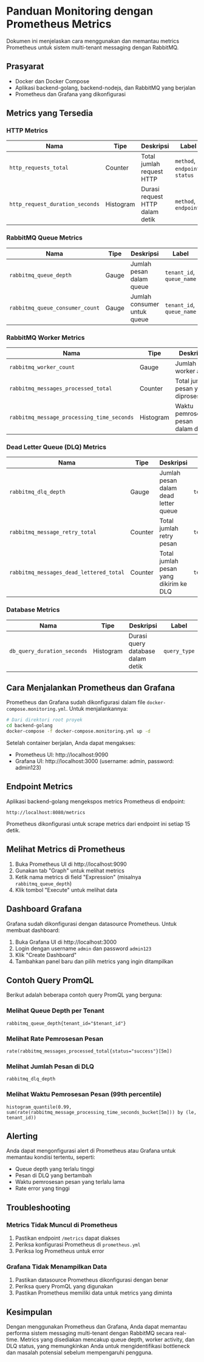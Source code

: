 # Panduan Monitoring dengan Prometheus Metrics

Dokumen ini menjelaskan cara menggunakan dan memantau metrics Prometheus untuk sistem multi-tenant messaging dengan RabbitMQ.

## Prasyarat

- Docker dan Docker Compose
- Aplikasi backend-golang, backend-nodejs, dan RabbitMQ yang berjalan
- Prometheus dan Grafana yang dikonfigurasi

## Metrics yang Tersedia

### HTTP Metrics

| Nama | Tipe | Deskripsi | Label |
|------|------|-----------|-------|
| `http_requests_total` | Counter | Total jumlah request HTTP | `method`, `endpoint`, `status` |
| `http_request_duration_seconds` | Histogram | Durasi request HTTP dalam detik | `method`, `endpoint` |

### RabbitMQ Queue Metrics

| Nama | Tipe | Deskripsi | Label |
|------|------|-----------|-------|
| `rabbitmq_queue_depth` | Gauge | Jumlah pesan dalam queue | `tenant_id`, `queue_name` |
| `rabbitmq_queue_consumer_count` | Gauge | Jumlah consumer untuk queue | `tenant_id`, `queue_name` |

### RabbitMQ Worker Metrics

| Nama | Tipe | Deskripsi | Label |
|------|------|-----------|-------|
| `rabbitmq_worker_count` | Gauge | Jumlah worker aktif | `tenant_id` |
| `rabbitmq_messages_processed_total` | Counter | Total jumlah pesan yang diproses | `tenant_id`, `status` |
| `rabbitmq_message_processing_time_seconds` | Histogram | Waktu pemrosesan pesan dalam detik | `tenant_id` |

### Dead Letter Queue (DLQ) Metrics

| Nama | Tipe | Deskripsi | Label |
|------|------|-----------|-------|
| `rabbitmq_dlq_depth` | Gauge | Jumlah pesan dalam dead letter queue | `tenant_id` |
| `rabbitmq_message_retry_total` | Counter | Total jumlah retry pesan | `tenant_id` |
| `rabbitmq_messages_dead_lettered_total` | Counter | Total jumlah pesan yang dikirim ke DLQ | `tenant_id` |

### Database Metrics

| Nama | Tipe | Deskripsi | Label |
|------|------|-----------|-------|
| `db_query_duration_seconds` | Histogram | Durasi query database dalam detik | `query_type` |

## Cara Menjalankan Prometheus dan Grafana

Prometheus dan Grafana sudah dikonfigurasi dalam file `docker-compose.monitoring.yml`. Untuk menjalankannya:

```bash
# Dari direktori root proyek
cd backend-golang
docker-compose -f docker-compose.monitoring.yml up -d
```

Setelah container berjalan, Anda dapat mengakses:
- Prometheus UI: http://localhost:9090
- Grafana UI: http://localhost:3000 (username: admin, password: admin123)

## Endpoint Metrics

Aplikasi backend-golang mengekspos metrics Prometheus di endpoint:

```
http://localhost:8080/metrics
```

Prometheus dikonfigurasi untuk scrape metrics dari endpoint ini setiap 15 detik.

## Melihat Metrics di Prometheus

1. Buka Prometheus UI di http://localhost:9090
2. Gunakan tab "Graph" untuk melihat metrics
3. Ketik nama metrics di field "Expression" (misalnya `rabbitmq_queue_depth`)
4. Klik tombol "Execute" untuk melihat data

## Dashboard Grafana

Grafana sudah dikonfigurasi dengan datasource Prometheus. Untuk membuat dashboard:

1. Buka Grafana UI di http://localhost:3000
2. Login dengan username `admin` dan password `admin123`
3. Klik "Create Dashboard"
4. Tambahkan panel baru dan pilih metrics yang ingin ditampilkan

## Contoh Query PromQL

Berikut adalah beberapa contoh query PromQL yang berguna:

### Melihat Queue Depth per Tenant

```
rabbitmq_queue_depth{tenant_id="$tenant_id"}
```

### Melihat Rate Pemrosesan Pesan

```
rate(rabbitmq_messages_processed_total{status="success"}[5m])
```

### Melihat Jumlah Pesan di DLQ

```
rabbitmq_dlq_depth
```

### Melihat Waktu Pemrosesan Pesan (99th percentile)

```
histogram_quantile(0.99, sum(rate(rabbitmq_message_processing_time_seconds_bucket[5m])) by (le, tenant_id))
```

## Alerting

Anda dapat mengonfigurasi alert di Prometheus atau Grafana untuk memantau kondisi tertentu, seperti:

- Queue depth yang terlalu tinggi
- Pesan di DLQ yang bertambah
- Waktu pemrosesan pesan yang terlalu lama
- Rate error yang tinggi

## Troubleshooting

### Metrics Tidak Muncul di Prometheus

1. Pastikan endpoint `/metrics` dapat diakses
2. Periksa konfigurasi Prometheus di `prometheus.yml`
3. Periksa log Prometheus untuk error

### Grafana Tidak Menampilkan Data

1. Pastikan datasource Prometheus dikonfigurasi dengan benar
2. Periksa query PromQL yang digunakan
3. Pastikan Prometheus memiliki data untuk metrics yang diminta

## Kesimpulan

Dengan menggunakan Prometheus dan Grafana, Anda dapat memantau performa sistem messaging multi-tenant dengan RabbitMQ secara real-time. Metrics yang disediakan mencakup queue depth, worker activity, dan DLQ status, yang memungkinkan Anda untuk mengidentifikasi bottleneck dan masalah potensial sebelum mempengaruhi pengguna.
